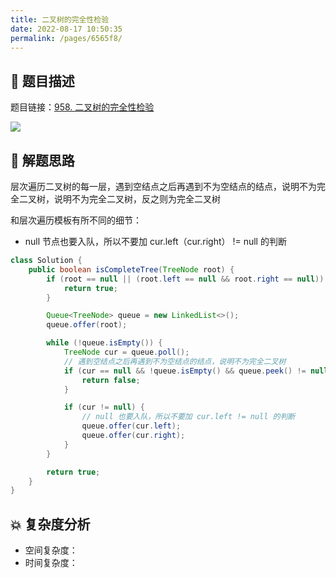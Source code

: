 ```yaml
---
title: 二叉树的完全性检验
date: 2022-08-17 10:50:35
permalink: /pages/6565f8/
---
```

## 📃 题目描述

题目链接：[958. 二叉树的完全性检验](https://leetcode.cn/problems/check-completeness-of-a-binary-tree/)

![](https://cs-wiki.oss-cn-shanghai.aliyuncs.com/img/image-20220817105110674.png)

## 🔔 解题思路

层次遍历二叉树的每一层，遇到空结点之后再遇到不为空结点的结点，说明不为完全二叉树，说明不为完全二叉树，反之则为完全二叉树

和层次遍历模板有所不同的细节：

- null 节点也要入队，所以不要加 cur.left（cur.right） != null 的判断


```java
class Solution {
    public boolean isCompleteTree(TreeNode root) {
        if (root == null || (root.left == null && root.right == null)) {
            return true;
        }

        Queue<TreeNode> queue = new LinkedList<>();
        queue.offer(root);

        while (!queue.isEmpty()) {
            TreeNode cur = queue.poll();
            // 遇到空结点之后再遇到不为空结点的结点，说明不为完全二叉树
            if (cur == null && !queue.isEmpty() && queue.peek() != null) {
                return false;
            }

            if (cur != null) {
                // null 也要入队，所以不要加 cur.left != null 的判断
                queue.offer(cur.left);
                queue.offer(cur.right);
            }
        }

        return true;
    }
}
```

## 💥 复杂度分析

- 空间复杂度：
- 时间复杂度：